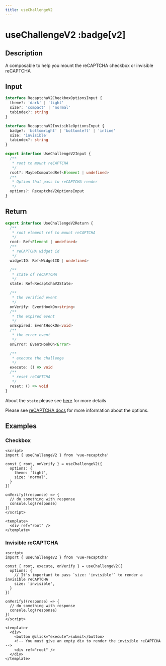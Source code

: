 ```yaml
---
title: useChallengeV2
---
```


# useChallengeV2 :badge[v2]

## Description
A composable to help you mount the reCAPTCHA checkbox or invisible reCAPTCHA

## Input

```ts
interface RecaptchaV2CheckboxOptionsInput {
  theme?: 'dark' | 'light'
  size?: 'compact' | 'normal'
  tabindex?: string
}

interface RecaptchaV2InvisibleOptionsInput {
  badge?: 'bottomright' | 'bottomleft' | 'inline'
  size: 'invisible'
  tabindex?: string
}

export interface UseChallengeV2Input {
  /**
   * root to mount reCAPTCHA
   */
  root?: MaybeComputedRef<Element | undefined>
  /**
   * Option that pass to reCAPTCHA render
   */
  options?: RecaptchaV2OptionsInput
}
```

## Return

```ts
export interface UseChallengeV2Return {
  /**
   * root element ref to mount reCAPTCHA
   */
  root: Ref<Element | undefined>
  /**
   * reCAPTCHA widget id
   */
  widgetID: Ref<WidgetID | undefined>

  /**
   * state of reCAPTCHA
   */
  state: Ref<RecaptchaV2State>

  /**
   * the verified event
   */
  onVerify: EventHookOn<string>
  /**
   * the expired event
   */
  onExpired: EventHookOn<void>
  /**
   * the error event
   */
  onError: EventHookOn<Error>

  /**
   * execute the challenge
   */
  execute: () => void
  /**
   * reset reCAPTCHA
   */
  reset: () => void
}
```

About the `state` please see [here](../components/challenge-v2#recaptchav2state) for more details

Please see [reCAPTCHA docs](https://developers.google.com/recaptcha/docs/display#render_param) for more information about the options.

## Examples

### Checkbox

```vue
<script>
import { useChallengeV2 } from 'vue-recaptcha'

const { root, onVerify } = useChallengeV2({
  options: {
    theme: 'light',
    size: 'normal',
  }
})

onVerify((response) => {
  // do something with response
  console.log(response)
})
</script>

<template>
  <div ref="root" />
</template>
```

### Invisible reCAPTCHA

```vue
<script>
import { useChallengeV2 } from 'vue-recaptcha'

const { root, execute, onVerify } = useChallengeV2({
  options: {
    // It's important to pass `size: 'invisible'` to render a invisible reCAPTCHA
    size: 'invisible',
  }
})

onVerify((response) => {
  // do something with response
  console.log(response)
})
</script>

<template>
  <div>
    <button @click="execute">submit</button>
    <!-- You must give an empty div to render the invisible reCAPTCHA -->
    <div ref="root" />
  </div>
</template>
```

